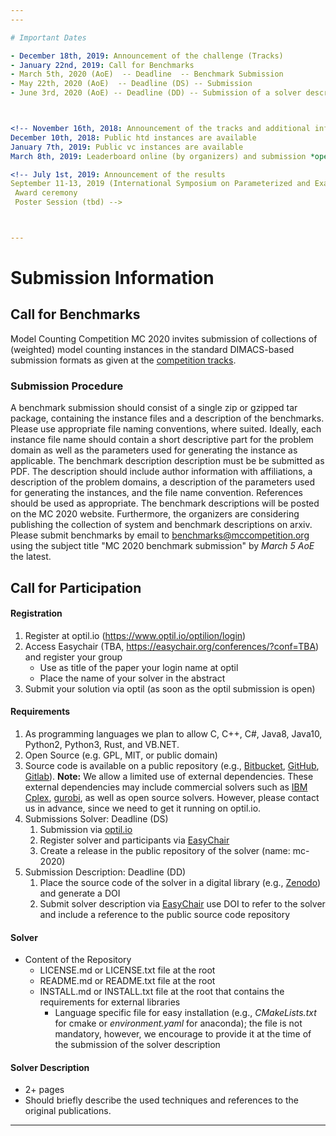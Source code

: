 ```yaml
---
---

# Important Dates

- December 18th, 2019: Announcement of the challenge (Tracks)
- January 22nd, 2019: Call for Benchmarks
- March 5th, 2020 (AoE)  -- Deadline  -- Benchmark Submission
- May 22th, 2020 (AoE)  -- Deadline (DS) -- Submission
- June 3rd, 2020 (AoE) -- Deadline (DD) -- Submission of a solver description via Easychair



<!-- November 16th, 2018: Announcement of the tracks and additional informations (input formats and problem feasibility checker are available online)
December 10th, 2018: Public htd instances are available
January 7th, 2019: Public vc instances are available
March 8th, 2019: Leaderboard online (by organizers) and submission *open* for preliminary versions (bugfixing for the authors and initial comparison on public instances)-->

<!-- July 1st, 2019: Announcement of the results
September 11-13, 2019 (International Symposium on Parameterized and Exact Computation ([IPEC 2019](http://fpt.wikidot.com/ipec)) in Munich, Germany)
 Award ceremony
 Poster Session (tbd) -->



---
```


# Submission Information

## Call for Benchmarks

Model Counting Competition MC 2020 invites submission of collections of (weighted) model counting instances in the standard DIMACS-based submission formats as given at 
the [competition tracks](model-counting-competition).

### Submission Procedure

A benchmark submission should consist of a single zip or gzipped tar package, containing the instance files and a description of the benchmarks.
Please use appropriate file naming conventions, where suited. Ideally, each instance file name should contain a short descriptive part for the problem domain as well as the parameters used for generating the instance as applicable.
The benchmark description description must be be submitted as PDF. The description should include author information with affiliations, a description of the problem domains, a description of the parameters used for generating the instances, and the file name convention. References should be used as appropriate.
The benchmark descriptions will be posted on the MC 2020 website. Furthermore, the organizers are considering publishing the collection of system and benchmark descriptions on arxiv.
Please submit benchmarks by email to [benchmarks@mccompetition.org](mailto:benchmarks@mccompetition.org) using the subject title "MC 2020 benchmark submission" by *March 5 AoE* the latest.

## Call for Participation

#### Registration
1. Register at optil.io (<https://www.optil.io/optilion/login>)
2. Access Easychair (TBA, <https://easychair.org/conferences/?conf=TBA>) and register your group 
   - Use as title of the paper your login name at optil
   - Place the name of your solver in the abstract
3. Submit your solution via optil (as soon as the optil submission is open) 


#### Requirements
1. As programming languages we plan to allow C, C++, C#, Java8, Java10, Python2, Python3, Rust, and VB.NET. 
2. Open Source (e.g. GPL, MIT, or public domain)
3. Source code is available on a public repository (e.g., [Bitbucket](https://bitbucket.org), [GitHub](https://github.com), [Gitlab](https://gitlab.com)).
**Note:** We allow a limited use of external dependencies. These external dependencies may include commercial solvers such as [IBM Cplex](http://www-01.ibm.com/software/integration/optimization/cplex-optimizer), [gurobi](https://www.gurobi.com/), as well as open source solvers. 
 However, please contact us in advance, since we need to get it running on optil.io. 
4. Submissions Solver: Deadline (DS)
   1. Submission via [optil.io](https://www.optil.io/optilion/)
   2. Register solver and participants via [EasyChair](https://easychair.org/conferences/?conf=TBA)
   3. Create a release in the public repository of the solver (name: mc-2020)
5. Submission Description: Deadline (DD)
   1. Place the source code of the solver in a digital library (e.g., [Zenodo](https://zenodo.org/)) and generate a DOI 
   2. Submit solver description via [EasyChair](https://easychair.org/conferences/?conf=TBA) use DOI to refer to the solver and include a reference to the public source code repository 
<!--For parallel solving on GPUs, we aim for Nvidia cuda.-->



#### Solver

- Content of the Repository 
  -  LICENSE.md or LICENSE.txt file at the root
  -  README.md or README.txt file at the root
  -  INSTALL.md or INSTALL.txt file at the root that contains the requirements for external libraries 
      -  Language specific file for easy installation (e.g., *CMakeLists.txt* for cmake or *environment.yaml* for anaconda); the file is not mandatory, however, we encourage to provide it at the time of the submission of the solver description


#### Solver Description
- 2+ pages
- Should briefly describe the used techniques and references to the original publications. 

---

